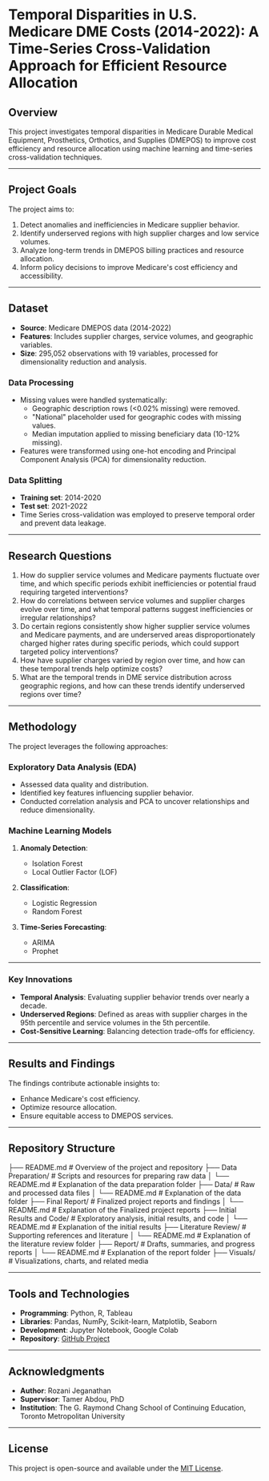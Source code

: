 # Temporal Disparities in U.S. Medicare DME Costs (2014-2022): A Time-Series Cross-Validation Approach for Efficient Resource Allocation

## Overview

This project investigates temporal disparities in Medicare Durable Medical Equipment, Prosthetics, Orthotics, and Supplies (DMEPOS) to improve cost efficiency and resource allocation using machine learning and time-series cross-validation techniques.

---

## Project Goals

The project aims to:

1. Detect anomalies and inefficiencies in Medicare supplier behavior.
2. Identify underserved regions with high supplier charges and low service volumes.
3. Analyze long-term trends in DMEPOS billing practices and resource allocation.
4. Inform policy decisions to improve Medicare's cost efficiency and accessibility.

---

## Dataset

- **Source**: Medicare DMEPOS data (2014-2022)
- **Features**: Includes supplier charges, service volumes, and geographic variables.
- **Size**: 295,052 observations with 19 variables, processed for dimensionality reduction and analysis.

### Data Processing

- Missing values were handled systematically:
  - Geographic description rows (<0.02% missing) were removed.
  - "National" placeholder used for geographic codes with missing values.
  - Median imputation applied to missing beneficiary data (10-12% missing).
- Features were transformed using one-hot encoding and Principal Component Analysis (PCA) for dimensionality reduction.

### Data Splitting

- **Training set**: 2014-2020
- **Test set**: 2021-2022
- Time Series cross-validation was employed to preserve temporal order and prevent data leakage.

---

## Research Questions

1. How do supplier service volumes and Medicare payments fluctuate over time, and which specific periods exhibit inefficiencies or potential fraud requiring targeted interventions?
2. How do correlations between service volumes and supplier charges evolve over time, and what temporal patterns suggest inefficiencies or irregular relationships?
3. Do certain regions consistently show higher supplier service volumes and Medicare payments, and are underserved areas disproportionately charged higher rates during specific periods, which could support targeted policy interventions?
4. How have supplier charges varied by region over time, and how can these temporal trends help optimize costs?
5. What are the temporal trends in DME service distribution across geographic regions, and how can these trends identify underserved regions over time?

---

## Methodology

The project leverages the following approaches:

### Exploratory Data Analysis (EDA)

- Assessed data quality and distribution.
- Identified key features influencing supplier behavior.
- Conducted correlation analysis and PCA to uncover relationships and reduce dimensionality.

### Machine Learning Models

1. **Anomaly Detection**:
   - Isolation Forest
   - Local Outlier Factor (LOF)

2. **Classification**:
   - Logistic Regression
   - Random Forest

3. **Time-Series Forecasting**:
   - ARIMA
   - Prophet

---

### Key Innovations

- **Temporal Analysis**: Evaluating supplier behavior trends over nearly a decade.
- **Underserved Regions**: Defined as areas with supplier charges in the 95th percentile and service volumes in the 5th percentile.
- **Cost-Sensitive Learning**: Balancing detection trade-offs for efficiency.

---

## Results and Findings

The findings contribute actionable insights to:

- Enhance Medicare's cost efficiency.
- Optimize resource allocation.
- Ensure equitable access to DMEPOS services.

---

## Repository Structure

├── README.md                            # Overview of the project and repository
├── Data Preparation/                    # Scripts and resources for preparing raw data
│   └── README.md                        # Explanation of the data preparation folder
├── Data/                                # Raw and processed data files
│   └── README.md                        # Explanation of the data folder
├── Final Report/                        # Finalized project reports and findings
│   └── README.md                        # Explanation of the Finalized project reports 
├── Initial Results and Code/            # Exploratory analysis, initial results, and code
│   └── README.md                        # Explanation of the initial results
├── Literature Review/                   # Supporting references and literature
│   └── README.md                        # Explanation of the literature review folder
├── Report/                              # Drafts, summaries, and progress reports
│   └── README.md                        # Explanation of the report folder
├── Visuals/                             # Visualizations, charts, and related media


---

## Tools and Technologies

- **Programming**: Python, R, Tableau
- **Libraries**: Pandas, NumPy, Scikit-learn, Matplotlib, Seaborn
- **Development**: Jupyter Notebook, Google Colab
- **Repository**: [GitHub Project](https://github.com/Rozani1/medicare-dme-cost-analysis)

---

## Acknowledgments

- **Author**: Rozani Jeganathan
- **Supervisor**: Tamer Abdou, PhD
- **Institution**: The G. Raymond Chang School of Continuing Education, Toronto Metropolitan University

---

## License

This project is open-source and available under the [MIT License](https://opensource.org/licenses/MIT).

